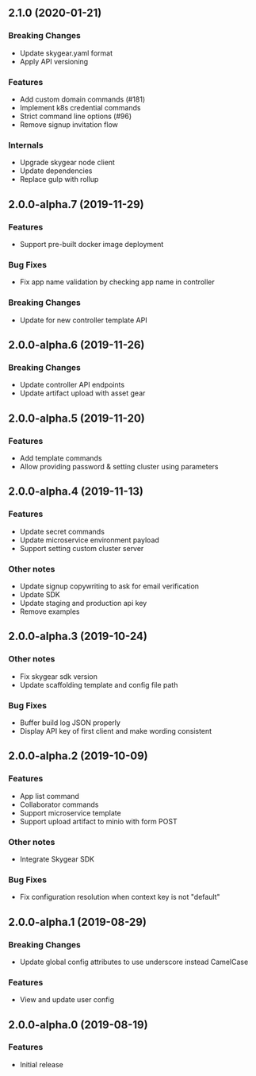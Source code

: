 ## 2.1.0 (2020-01-21)

### Breaking Changes

- Update skygear.yaml format
- Apply API versioning

### Features

- Add custom domain commands (#181)
- Implement k8s credential commands
- Strict command line options (#96)
- Remove signup invitation flow

### Internals

- Upgrade skygear node client
- Update dependencies
- Replace gulp with rollup

## 2.0.0-alpha.7 (2019-11-29)

### Features

- Support pre-built docker image deployment

### Bug Fixes

- Fix app name validation by checking app name in controller

### Breaking Changes

- Update for new controller template API

## 2.0.0-alpha.6 (2019-11-26)

### Breaking Changes

- Update controller API endpoints
- Update artifact upload with asset gear

## 2.0.0-alpha.5 (2019-11-20)

### Features

- Add template commands
- Allow providing password & setting cluster using parameters

## 2.0.0-alpha.4 (2019-11-13)

### Features

- Update secret commands
- Update microservice environment payload
- Support setting custom cluster server

### Other notes

- Update signup copywriting to ask for email verification
- Update SDK
- Update staging and production api key
- Remove examples

## 2.0.0-alpha.3 (2019-10-24)

### Other notes

- Fix skygear sdk version
- Update scaffolding template and config file path

### Bug Fixes

- Buffer build log JSON properly
- Display API key of first client and make wording consistent

## 2.0.0-alpha.2 (2019-10-09)

### Features

- App list command
- Collaborator commands
- Support microservice template
- Support upload artifact to minio with form POST

### Other notes

- Integrate Skygear SDK

### Bug Fixes

- Fix configuration resolution when context key is not "default"


## 2.0.0-alpha.1 (2019-08-29)

### Breaking Changes

- Update global config attributes to use underscore instead CamelCase

### Features

- View and update user config

## 2.0.0-alpha.0 (2019-08-19)

### Features

- Initial release
